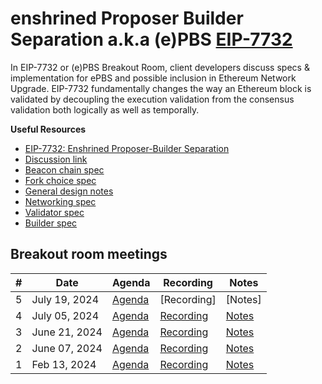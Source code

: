 # enshrined Proposer Builder Separation a.k.a (e)PBS [EIP-7732](https://eips.ethereum.org/EIPS/eip-7732)

In EIP-7732 or (e)PBS Breakout Room, client developers discuss specs & implementation for ePBS and possible inclusion in Ethereum Network Upgrade. EIP-7732 fundamentally changes the way an Ethereum block is validated by decoupling the execution validation from the consensus validation both logically as well as temporally.

**Useful Resources**
- [EIP-7732: Enshrined Proposer-Builder Separation](https://eips.ethereum.org/EIPS/eip-7732)
- [Discussion link](https://ethereum-magicians.org/t/eip-7732-enshrined-proposer-builder-separation-epbs/19634)
- [Beacon chain spec](https://github.com/potuz/consensus-specs/blob/f31929acd92efea3d3ac92ce7a8c6ea05bb2472c/specs/_features/epbs/beacon-chain.md)
- [Fork choice spec](https://github.com/potuz/consensus-specs/blob/f31929acd92efea3d3ac92ce7a8c6ea05bb2472c/specs/_features/epbs/fork-choice.md)
- [General design notes](https://github.com/potuz/consensus-specs/blob/f31929acd92efea3d3ac92ce7a8c6ea05bb2472c/specs/_features/epbs/design.md)
- [Networking spec](https://github.com/terencechain/consensus-specs/blob/6913f0d2bc116cb69420fb058e53e0da7c0cc03c/specs/_features/ePBS/p2p-interface.md)
- [Validator spec](https://github.com/terencechain/consensus-specs/blob/6913f0d2bc116cb69420fb058e53e0da7c0cc03c/specs/_features/ePBS/validator.md)
- [Builder spec](https://github.com/terencechain/consensus-specs/blob/6913f0d2bc116cb69420fb058e53e0da7c0cc03c/specs/_features/ePBS/builder.md)

## Breakout room meetings

| # | Date | Agenda | Recording | Notes |
| -- | --| -- | -- | -- |
|5| July 19, 2024 | [Agenda](https://github.com/ethereum/pm/issues/1095) | [Recording] | [Notes]|
|4| July 05, 2024 | [Agenda](https://github.com/ethereum/pm/issues/1083) | [Recording](https://youtu.be/WC9XsungamU) | [Notes](https://github.com/poojaranjan/pm/blob/master/Breakout-Room-Meetings/(e)PBS/Meeting%2004.md)|
|3| June 21, 2024 | [Agenda](https://github.com/ethereum/pm/issues/1060) | [Recording](https://youtu.be/J1e5iUvcTDU) | [Notes](https://github.com/poojaranjan/pm/blob/master/Breakout-Room-Meetings/(e)PBS/Meeting%2003.md) |
|2| June 07, 2024 | [Agenda](https://github.com/ethereum/pm/issues/1060) | [Recording](https://youtu.be/w7Wa6oprEhQ) | [Notes](https://github.com/poojaranjan/pm/blob/master/Breakout-Room-Meetings/(e)PBS/Meeting%2002.md) |
|1| Feb 13, 2024 | [Agenda](https://github.com/ethereum/pm/issues/953) | [Recording](https://youtu.be/63juNVzd1P4) | [Notes](https://github.com/poojaranjan/pm/blob/master/Breakout-Room-Meetings/(e)PBS/Meeting%2001.md) |



